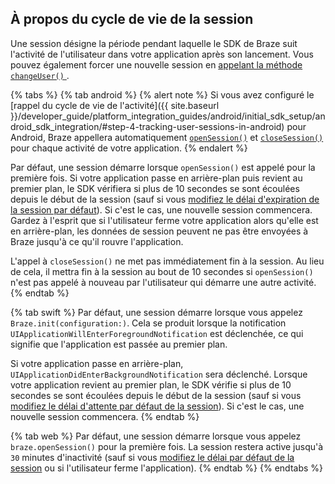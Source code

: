 ## À propos du cycle de vie de la session

Une session désigne la période pendant laquelle le SDK de Braze suit l'activité de l'utilisateur dans votre application après son lancement. Vous pouvez également forcer une nouvelle session en [appelant la méthode `changeUser()` ]({{site.baseurl}}/developer_guide/analytics/setting_user_ids/#setting-a-user-id).

{% tabs %}
{% tab android %}
{% alert note %}
Si vous avez configuré le [rappel du cycle de vie de l'activité]({{ site.baseurl }}/developer_guide/platform_integration_guides/android/initial_sdk_setup/android_sdk_integration/#step-4-tracking-user-sessions-in-android) pour Android, Braze appellera automatiquement [`openSession()`](https://braze-inc.github.io/braze-android-sdk/kdoc/braze-android-sdk/com.braze/-i-braze/open-session.html) et [`closeSession()`](https://braze-inc.github.io/braze-android-sdk/kdoc/braze-android-sdk/com.braze/-i-braze/close-session.html) pour chaque activité de votre application.
{% endalert %}

Par défaut, une session démarre lorsque `openSession()` est appelé pour la première fois. Si votre application passe en arrière-plan puis revient au premier plan, le SDK vérifiera si plus de 10 secondes se sont écoulées depuis le début de la session (sauf si vous [modifiez le délai d'expiration de la session par défaut]({{site.baseurl}}/developer_guide/analytics/tracking_sessions/?tab=android#change-session-timeout)). Si c'est le cas, une nouvelle session commencera. Gardez à l'esprit que si l'utilisateur ferme votre application alors qu'elle est en arrière-plan, les données de session peuvent ne pas être envoyées à Braze jusqu'à ce qu'il rouvre l'application.

L'appel à `closeSession()` ne met pas immédiatement fin à la session. Au lieu de cela, il mettra fin à la session au bout de 10 secondes si `openSession()` n'est pas appelé à nouveau par l'utilisateur qui démarre une autre activité.
{% endtab %}

{% tab swift %}
Par défaut, une session démarre lorsque vous appelez `Braze.init(configuration:)`. Cela se produit lorsque la notification `UIApplicationWillEnterForegroundNotification` est déclenchée, ce qui signifie que l'application est passée au premier plan.

Si votre application passe en arrière-plan, `UIApplicationDidEnterBackgroundNotification` sera déclenché. Lorsque votre application revient au premier plan, le SDK vérifie si plus de 10 secondes se sont écoulées depuis le début de la session (sauf si vous [modifiez le délai d'attente par défaut de la session]({{site.baseurl}}/developer_guide/analytics/tracking_sessions/?tab=swift#change-session-timeout)). Si c'est le cas, une nouvelle session commencera.
{% endtab %}

{% tab web %}
Par défaut, une session démarre lorsque vous appelez `braze.openSession()` pour la première fois. La session restera active jusqu'à `30` minutes d'inactivité (sauf si vous [modifiez le délai par défaut de la session]({{site.baseurl}}/developer_guide/analytics/tracking_sessions/?tab=web#change-session-timeout) ou si l'utilisateur ferme l'application).
{% endtab %}
{% endtabs %}